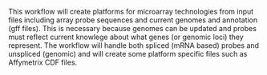 This workflow will create platforms for microarray technologies from input files including array probe sequences and current genomes and annotation (gff files). This is necessary because genomes can be updated and probes must reflect current knowlege about what genes (or genomic loci) they represent. The workflow will handle both spliced (mRNA based) probes and unspliced (genomic) and will create some platform specific files such as Affymetrix CDF files. 
